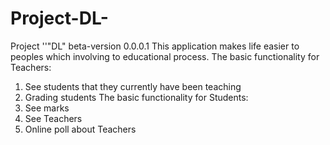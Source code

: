 # Project-DL-
Project ''"DL" beta-version 0.0.0.1
This application makes life easier to peoples which involving to
educational process.
The basic functionality for Teachers:
1) See students that they currently have been teaching
2) Grading students
The basic functionality for Students:
1) See marks
2) See Teachers
3) Online poll about Teachers
